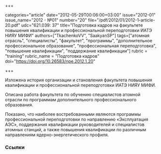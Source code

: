 +++

categories="article"
date="2012-05-29T00:06:00+03:00"
issue="2012-01"
issue_name="2012 - №01"
number="20"
file="/pdf/2012/01/2012-1-article-20.pdf"
udc="621.039: 37"
title="Подготовка кадров на факультете повышения квалификации и профессиональной переподготовки ИАТЭ НИЯУ МИФИ"
authors=["TkachenkoVV", "SaakyanSP"]
tags=["атомная отрасль", "специалисты", "факультет", "программы", "дополнительное профессиональное образование", "профессиональная переподготовка", "повышение квалификации", "поддержание квалификации"]
rubric = "training"
rubric_name = "Подготовка кадров"
doi="https://doi.org/10.26583/npe.2012.1.20"

+++

Изложена история организации и становления факультета повышения квалификации и профессиональной переподготовки ИАТЭ НИЯУ МИФИ.

Описана работа факультета по обучению специалистов атомной отрасли по программам дополнительного профессионального образования.

Показано, что наиболее востребованными являются программы профессиональной переподготовки по направлению «Эксплуатация АЭС», поддержания квалификации руководителей и специалистов атомных станций, а также повышения квалификации по различным направлениям ядерно-энергетического профиля.

### Ссылки

